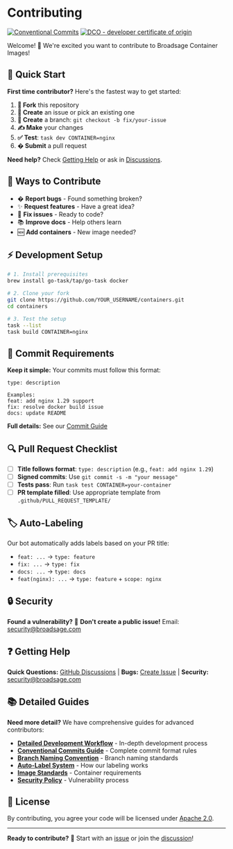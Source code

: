 <!--
SPDX-FileCopyrightText: Copyright (c) 2025 Broadsage <opensource@broadsage.com>

SPDX-License-Identifier: Apache-2.0
-->

# Contributing

[![Conventional Commits](https://img.shields.io/badge/Conventional%20Commits-1.0.0-%23FE5196?style=flat&logo=conventionalcommits&logoColor=white)](https://conventionalcommits.org)
[![DCO - developer certificate of origin](https://img.shields.io/badge/DCO-Developer%20Certificate%20of%20Origin-lightyellow?style=flat)](https://developercertificate.org/)

Welcome! 👋 We're excited you want to contribute to Broadsage Container Images!

## 🚀 Quick Start

**First time contributor?** Here's the fastest way to get started:

1. **🍴 Fork** this repository
2. **📝 Create** an issue or pick an existing one
3. **🌿 Create** a branch: `git checkout -b fix/your-issue`
4. **✍️ Make** your changes
5. **✅ Test**: `task dev CONTAINER=nginx`
6. **� Submit** a pull request

**Need help?** Check [Getting Help](#-getting-help) or ask in [Discussions](../../discussions).

## 🎯 Ways to Contribute

- � **Report bugs** - Found something broken?
- ✨ **Request features** - Have a great idea?
- 🔧 **Fix issues** - Ready to code?
- 📚 **Improve docs** - Help others learn
- 🆕 **Add containers** - New image needed?

## ⚡ Development Setup

```bash
# 1. Install prerequisites
brew install go-task/tap/go-task docker

# 2. Clone your fork
git clone https://github.com/YOUR_USERNAME/containers.git
cd containers

# 3. Test the setup
task --list
task build CONTAINER=nginx
```

## 📝 Commit Requirements

**Keep it simple:** Your commits must follow this format:

```text
type: description

Examples:
feat: add nginx 1.29 support
fix: resolve docker build issue
docs: update README
```

**Full details:** See our [Commit Guide](docs/conventional-commits.md)

## 🔍 Pull Request Checklist

- [ ] **Title follows format**: `type: description` (e.g., `feat: add nginx 1.29`)
- [ ] **Signed commits**: Use `git commit -s -m "your message"`
- [ ] **Tests pass**: Run `task test CONTAINER=your-container`
- [ ] **PR template filled**: Use appropriate template from `.github/PULL_REQUEST_TEMPLATE/`

## 🏷️ Auto-Labeling

Our bot automatically adds labels based on your PR title:

- `feat: ...` → `type: feature`
- `fix: ...` → `type: fix`
- `docs: ...` → `type: docs`
- `feat(nginx): ...` → `type: feature` + `scope: nginx`

## 🔒 Security

**Found a vulnerability?** 🚨 **Don't create a public issue!**
Email: [security@broadsage.com](mailto:security@broadsage.com)

## ❓ Getting Help

**Quick Questions:** [GitHub Discussions](../../discussions) | **Bugs:** [Create Issue](../../issues/new) | **Security:** [security@broadsage.com](mailto:security@broadsage.com)

## 📚 Detailed Guides

**Need more detail?** We have comprehensive guides for advanced contributors:

- **[Detailed Development Workflow](docs/contributing-detailed.md)** - In-depth development process
- **[Conventional Commits Guide](docs/conventional-commits.md)** - Complete commit format rules
- **[Branch Naming Convention](docs/branch-naming.md)** - Branch naming standards  
- **[Auto-Label System](docs/auto-label-system.md)** - How our labeling works
- **[Image Standards](docs/image-standards.md)** - Container requirements
- **[Security Policy](SECURITY.md)** - Vulnerability process

## 📄 License

By contributing, you agree your code will be licensed under [Apache 2.0](LICENSE).

---

**Ready to contribute?** 🚀 Start with an [issue](../../issues) or join the [discussion](../../discussions)!

